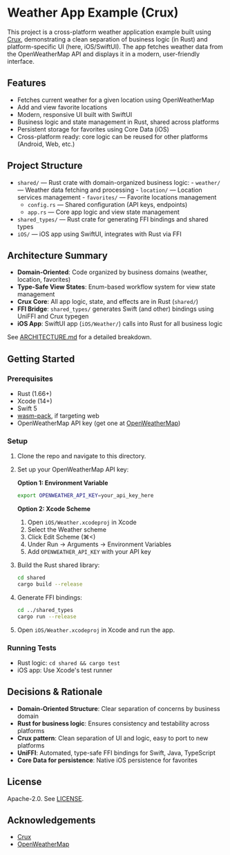 # Weather App Example (Crux)

This project is a cross-platform weather application example built using [Crux](https://github.com/redbadger/crux/), demonstrating a clean separation of business logic (in Rust) and platform-specific UI (here, iOS/SwiftUI). The app fetches weather data from the OpenWeatherMap API and displays it in a modern, user-friendly interface.

## Features
- Fetches current weather for a given location using OpenWeatherMap
- Add and view favorite locations
- Modern, responsive UI built with SwiftUI
- Business logic and state management in Rust, shared across platforms
- Persistent storage for favorites using Core Data (iOS)
- Cross-platform ready: core logic can be reused for other platforms (Android, Web, etc.)

## Project Structure
- `shared/` — Rust crate with domain-organized business logic:
      - `weather/` — Weather data fetching and processing
      - `location/` — Location services management
      - `favorites/` — Favorite locations management
   - `config.rs` — Shared configuration (API keys, endpoints)
   - `app.rs` — Core app logic and view state management
- `shared_types/` — Rust crate for generating FFI bindings and shared types
- `iOS/` — iOS app using SwiftUI, integrates with Rust via FFI

## Architecture Summary
- **Domain-Oriented**: Code organized by business domains (weather, location, favorites)
- **Type-Safe View States**: Enum-based workflow system for view state management
- **Crux Core**: All app logic, state, and effects are in Rust (`shared/`)
- **FFI Bridge**: `shared_types/` generates Swift (and other) bindings using UniFFI and Crux typegen
- **iOS App**: SwiftUI app (`iOS/Weather/`) calls into Rust for all business logic

See [ARCHITECTURE.md](ARCHITECTURE.md) for a detailed breakdown.

## Getting Started

### Prerequisites
- Rust (1.66+)
- Xcode (14+)
- Swift 5
- [wasm-pack](https://rustwasm.github.io/wasm-pack/), if targeting web
- OpenWeatherMap API key (get one at [OpenWeatherMap](https://openweathermap.org/api))

### Setup
1. Clone the repo and navigate to this directory.

2. Set up your OpenWeatherMap API key:

   **Option 1: Environment Variable**
   ```sh
   export OPENWEATHER_API_KEY=your_api_key_here
   ```

   **Option 2: Xcode Scheme**
   1. Open `iOS/Weather.xcodeproj` in Xcode
   2. Select the Weather scheme
   3. Click Edit Scheme (⌘<)
   4. Under Run → Arguments → Environment Variables
   5. Add `OPENWEATHER_API_KEY` with your API key

3. Build the Rust shared library:
   ```sh
   cd shared
   cargo build --release
   ```

4. Generate FFI bindings:
   ```sh
   cd ../shared_types
   cargo run --release
   ```

5. Open `iOS/Weather.xcodeproj` in Xcode and run the app.

### Running Tests
- Rust logic: `cd shared && cargo test`
- iOS app: Use Xcode's test runner

## Decisions & Rationale
- **Domain-Oriented Structure**: Clear separation of concerns by business domain
- **Rust for business logic**: Ensures consistency and testability across platforms
- **Crux pattern**: Clean separation of UI and logic, easy to port to new platforms
- **UniFFI**: Automated, type-safe FFI bindings for Swift, Java, TypeScript
- **Core Data for persistence**: Native iOS persistence for favorites

## License
Apache-2.0. See [LICENSE](../LICENSE).

## Acknowledgements
- [Crux](https://github.com/redbadger/crux/)
- [OpenWeatherMap](https://openweathermap.org/) 